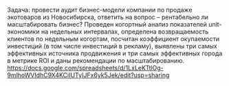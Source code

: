 Задача: провести аудит бизнес-модели компании по продаже экотоваров из Новосибирска, ответить на вопрос – рентабельно ли масштабировать бизнес?
Проведен когортный анализ показателей unit-экономики на недельных интервалах, определена возвращаемость клиентов по недельным когортам, посчитан коэффициент окупаемости инвестиций (в том числе инвестиций в рекламу), выявлены три самых эффективных источника продвижения и три самых эффективных города в метрике ROI и даны рекомендации по масштабированию.   
https://docs.google.com/spreadsheets/d/1LxLeKTtlOg-9mlhoWVIdhC9X4KCiIUTyIJFx6yk5Jek/edit?usp=sharing
